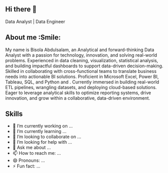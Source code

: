 ## Hi there 👋
Data Analyst | Data Engineer 

## About me :Smile:
My name is Bisola Abdulsalam, an Analytical and forward-thinking Data Analyst with a passion for technology, innovation, and solving real-world problems. Experienced in data cleaning, visualization, statistical analysis, and building impactful dashboards to support data-driven decision-making. Skilled in collaborating with cross-functional teams to translate business needs into actionable BI solutions. Proficient in Microsoft Excel, Power BI, Tableau, SQL, and Python and . Currently immersed in building real-world ETL pipelines, wrangling datasets, and deploying cloud-based solutions. Eager to leverage analytical skills to optimize reporting systems, drive innovation, and grow within a collaborative, data-driven environment.

## Skills
- 🔭 I’m currently working on ...
- 🌱 I’m currently learning ...
- 👯 I’m looking to collaborate on ...
- 🤔 I’m looking for help with ...
- 💬 Ask me about ...
- 📫 How to reach me: ...
- 😄 Pronouns: ...
- ⚡ Fun fact: ...

<!--
**beesorlah-hub/beesorlah-hub** is a ✨ _special_ ✨ repository because its `README.md` (this file) appears on your GitHub profile.

Here are some ideas to get you started:

- 🔭 I’m currently working on ...
- 🌱 I’m currently learning ...
- 👯 I’m looking to collaborate on ...
- 🤔 I’m looking for help with ...
- 💬 Ask me about ...
- 📫 How to reach me: ...
- 😄 Pronouns: ...
- ⚡ Fun fact: ...
-->
